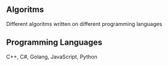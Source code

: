 ## Algoritms
 Different algoritms written on different programming languages
## Programming Languages
 C++, C#, Golang, JavaScript, Python